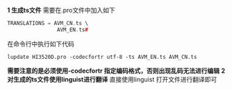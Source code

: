 **1 生成ts文件**
需要在.pro文件中加入如下
```c++
TRANSLATIONS = AVM_CN.ts \
                AVM_EN.ts# 
```
在命令行中执行如下代码
```shell
lupdate HI3520D.pro -codecfortr utf-8 -ts AVM_EN.ts AVM_CN.ts
```
**需要注意的是必须使用-codecfortr 指定编码格式，否则出现乱码无法进行编辑**
**2 对生成的ts文件使用linguist进行翻译**
直接使用linguist 打开文件进行翻译即可


